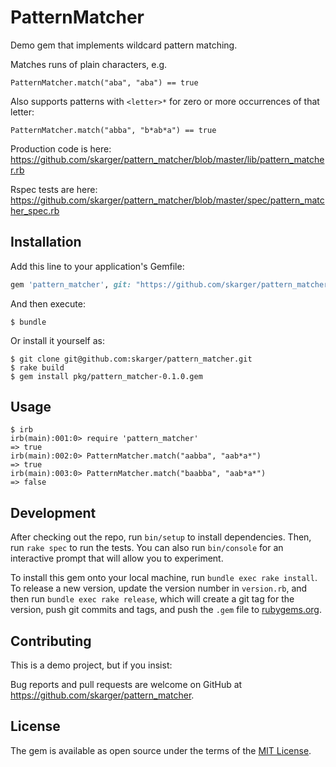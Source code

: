 # PatternMatcher

Demo gem that implements wildcard pattern matching.

Matches runs of plain characters, e.g.

`PatternMatcher.match("aba", "aba") == true`

Also supports patterns with `<letter>*` for zero or more occurrences of that letter:

`PatternMatcher.match("abba", "b*ab*a") == true`

Production code is here: https://github.com/skarger/pattern_matcher/blob/master/lib/pattern_matcher.rb

Rspec tests are here: https://github.com/skarger/pattern_matcher/blob/master/spec/pattern_matcher_spec.rb

## Installation

Add this line to your application's Gemfile:

```ruby
gem 'pattern_matcher', git: "https://github.com/skarger/pattern_matcher.git"
```

And then execute:

    $ bundle

Or install it yourself as:

    $ git clone git@github.com:skarger/pattern_matcher.git
    $ rake build
    $ gem install pkg/pattern_matcher-0.1.0.gem

## Usage
```
$ irb
irb(main):001:0> require 'pattern_matcher'
=> true
irb(main):002:0> PatternMatcher.match("aabba", "aab*a*")
=> true
irb(main):003:0> PatternMatcher.match("baabba", "aab*a*")
=> false
```

## Development

After checking out the repo, run `bin/setup` to install dependencies. Then, run `rake spec` to run the tests. You can also run `bin/console` for an interactive prompt that will allow you to experiment.

To install this gem onto your local machine, run `bundle exec rake install`. To release a new version, update the version number in `version.rb`, and then run `bundle exec rake release`, which will create a git tag for the version, push git commits and tags, and push the `.gem` file to [rubygems.org](https://rubygems.org).

## Contributing

This is a demo project, but if you insist:

Bug reports and pull requests are welcome on GitHub at https://github.com/skarger/pattern_matcher.


## License

The gem is available as open source under the terms of the [MIT License](http://opensource.org/licenses/MIT).


